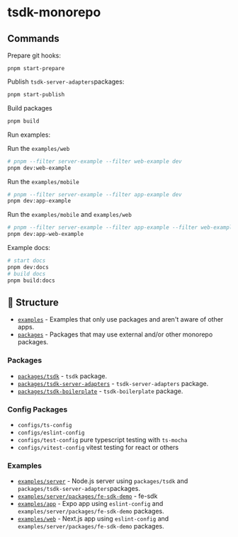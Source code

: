 # tsdk-monorepo

## Commands

Prepare git hooks:

```
pnpm start-prepare
```

Publish `tsdk-server-adapters`packages:

```bash
pnpm start-publish
```

Build packages

```bash
pnpm build
```

Run examples:

Run the `examples/web`

```bash
# pnpm --filter server-example --filter web-example dev
pnpm dev:web-example
```

Run the `examples/mobile`

```bash
# pnpm --filter server-example --filter app-example dev
pnpm dev:app-example
```

Run the `examples/mobile` and `examples/web`

```bash
# pnpm --filter server-example --filter app-example --filter web-example dev
pnpm dev:app-web-example
```

Example docs:

```bash
# start docs
pnpm dev:docs
# build docs
pnpm build:docs
```

## 📁 Structure

- [`examples`](./examples) - Examples that only use packages and aren't aware of other apps.
- [`packages`](./packages) - Packages that may use external and/or other monorepo packages.

### Packages

- [`packages/tsdk`](./packages/tsdk) - `tsdk` package.
- [`packages/tsdk-server-adapters`](./packages/tsdk-server-adapters) - `tsdk-server-adapters` package.
- [`packages/tsdk-boilerplate`](./packages/tsdk-boilerplate) - `tsdk-boilerplate` package.

### Config Packages

- `configs/ts-config`
- `configs/eslint-config`
- `configs/test-config` pure typescript testing with `ts-mocha`
- `configs/vitest-config` vitest testing for react or others

### Examples

- [`examples/server`](./examples/server) - Node.js server using `packages/tsdk` and `packages/tsdk-server-adapters`packages.
- [`examples/server/packages/fe-sdk-demo`](./examples/server/packages/fe-sdk-demo) - fe-sdk
- [`examples/app`](./examples/app) - Expo app using `eslint-config` and `examples/server/packages/fe-sdk-demo` packages.
- [`examples/web`](./examples/web) - Next.js app using `eslint-config` and `examples/server/packages/fe-sdk-demo` packages.
